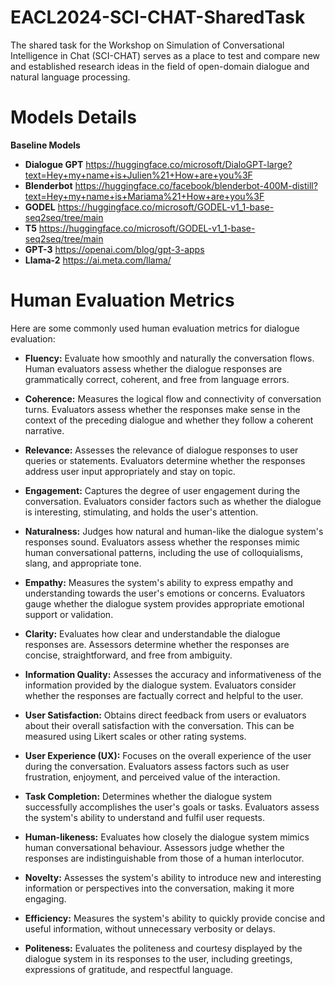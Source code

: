 # EACL2024-SCI-CHAT-SharedTask
The shared task for the Workshop on Simulation of Conversational Intelligence in Chat (SCI-CHAT) serves as a place to test and compare new and established research ideas in the field of open-domain dialogue and natural language processing.

# Models Details
**Baseline Models**
* **Dialogue GPT** https://huggingface.co/microsoft/DialoGPT-large?text=Hey+my+name+is+Julien%21+How+are+you%3F
* **Blenderbot** https://huggingface.co/facebook/blenderbot-400M-distill?text=Hey+my+name+is+Mariama%21+How+are+you%3F
*  **GODEL** https://huggingface.co/microsoft/GODEL-v1_1-base-seq2seq/tree/main
*  **T5** https://huggingface.co/microsoft/GODEL-v1_1-base-seq2seq/tree/main
*  **GPT-3** https://openai.com/blog/gpt-3-apps
*  **Llama-2** https://ai.meta.com/llama/

# Human Evaluation Metrics
Here are some commonly used human evaluation metrics for dialogue evaluation:
* **Fluency:** Evaluate how smoothly and naturally the conversation flows. Human evaluators assess whether the dialogue responses are grammatically correct, coherent, and free from language errors.
  
* **Coherence:** Measures the logical flow and connectivity of conversation turns. Evaluators assess whether the responses make sense in the context of the preceding dialogue and whether they follow a coherent narrative.

* **Relevance:** Assesses the relevance of dialogue responses to user queries or statements. Evaluators determine whether the responses address user input appropriately and stay on topic.

* **Engagement:** Captures the degree of user engagement during the conversation. Evaluators consider factors such as whether the dialogue is interesting, stimulating, and holds the user's attention.

* **Naturalness:** Judges how natural and human-like the dialogue system's responses sound. Evaluators assess whether the responses mimic human conversational patterns, including the use of colloquialisms, slang, and appropriate tone.
* **Empathy:** Measures the system's ability to express empathy and understanding towards the user's emotions or concerns. Evaluators gauge whether the dialogue system provides appropriate emotional support or validation.
* **Clarity:** Evaluates how clear and understandable the dialogue responses are. Assessors determine whether the responses are concise, straightforward, and free from ambiguity.
* **Information Quality:** Assesses the accuracy and informativeness of the information provided by the dialogue system. Evaluators consider whether the responses are factually correct and helpful to the user.
* **User Satisfaction:** Obtains direct feedback from users or evaluators about their overall satisfaction with the conversation. This can be measured using Likert scales or other rating systems.
* **User Experience (UX):** Focuses on the overall experience of the user during the conversation. Evaluators assess factors such as user frustration, enjoyment, and perceived value of the interaction.
* **Task Completion:** Determines whether the dialogue system successfully accomplishes the user's goals or tasks. Evaluators assess the system's ability to understand and fulfil user requests.
* **Human-likeness:** Evaluates how closely the dialogue system mimics human conversational behaviour. Assessors judge whether the responses are indistinguishable from those of a human interlocutor.
* **Novelty:** Assesses the system's ability to introduce new and interesting information or perspectives into the conversation, making it more engaging.
* **Efficiency:** Measures the system's ability to quickly provide concise and useful information, without unnecessary verbosity or delays.
* **Politeness:** Evaluates the politeness and courtesy displayed by the dialogue system in its responses to the user, including greetings, expressions of gratitude, and respectful language.
